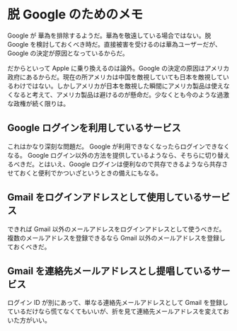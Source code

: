 # 脱 Google のためのメモ

Google が 華為を排除するようだ。華為を敬遠している場合ではない。脱 Google を検討しておくべき時だ。直接被害を受けるのは華為ユーザーだが、Google の決定が原因となっているからだ。

だからといって Apple に乗り換えるのは論外。Google の決定の原因はアメリカ政府にあるからだ。現在の所アメリカは中国を敵視していても日本を敵視しているわけではない。しかしアメリカが日本を敵視した瞬間にアメリカ製品は使えなくなると考えて、アメリカ製品は避けるのが懸命だ。少なくとも今のような過激な政権が続く限りは。

## Google ログインを利用しているサービス

これはかなり深刻な問題だ。 Google が利用できなくなったらログインできなくなる。 Google ログイン以外の方法を提供しているようなら、そちらに切り替えるべきだ。とはいえ、Google ログインは便利なので共存できるようなら共存させておくと便利でかついざというときの備えにもなる。

## Gmail をログインアドレスとして使用しているサービス

できれば Gmail 以外のメールアドレスをログインアドレスとして使うべきだ。複数のメールアドレスを登録できるなら Gmail 以外のメールアドレスを登録しておくべきだ。

## Gmail を連絡先メールアドレスとし提唱しているサービス

ログイン ID が別にあって、単なる連絡先メールアドレスとして Gmail を登録しているだけなら慌てなくてもいいが、折を見て連絡先メールアドレスを変えておいた方がいい。
